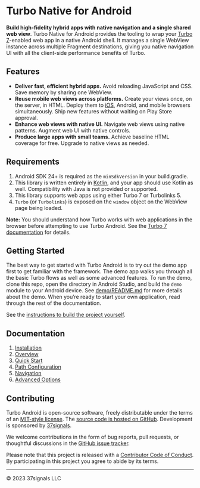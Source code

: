 # Turbo Native for Android

**Build high-fidelity hybrid apps with native navigation and a single shared web view**. Turbo Native for Android provides the tooling to wrap your [Turbo 7](https://turbo.hotwired.dev/)-enabled web app in a native Android shell. It manages a single WebView instance across multiple Fragment destinations, giving you native navigation UI with all the client-side performance benefits of Turbo.

## Features
- **Deliver fast, efficient hybrid apps.** Avoid reloading JavaScript and CSS. Save memory by sharing one WebView.
- **Reuse mobile web views across platforms.** Create your views once, on the server, in HTML. Deploy them to [iOS](https://github.com/hotwired/turbo-ios), Android, and mobile browsers simultaneously. Ship new features without waiting on Play Store approval.
- **Enhance web views with native UI.** Navigate web views using native patterns. Augment web UI with native controls.
- **Produce large apps with small teams.** Achieve baseline HTML coverage for free. Upgrade to native views as needed.

## Requirements

1. Android SDK 24+ is required as the `minSdkVersion` in your build.gradle.
1. This library is written entirely in [Kotlin](https://kotlinlang.org/), and your app should use Kotlin as well. Compatibility with Java is not provided or supported.
1. This library supports web apps using either Turbo 7 or Turbolinks 5.
1. `Turbo` (or `Turbolinks`) is exposed on the `window` object on the WebView page being loaded.

**Note:** You should understand how Turbo works with web applications in the browser before attempting to use Turbo Android. See the [Turbo 7 documentation](https://turbo.hotwired.dev) for details.

## Getting Started
The best way to get started with Turbo Android is to try out the demo app first to get familiar with the framework. The demo app walks you through all the basic Turbo flows as well as some advanced features. To run the demo, clone this repo, open the directory in Android Studio, and build the `demo` module to your Android device. See [demo/README.md](demo/README.md) for more details about the demo. When you’re ready to start your own application, read through the rest of the documentation.

See the [instructions to build the project yourself](docs/BUILD-PROJECT.md).

## Documentation

1. [Installation](docs/INSTALLATION.md)
1. [Overview](docs/OVERVIEW.md)
1. [Quick Start](docs/QUICK-START.md)
1. [Path Configuration](docs/PATH-CONFIGURATION.md)
1. [Navigation](docs/NAVIGATION.md)
1. [Advanced Options](docs/ADVANCED-OPTIONS.md)

## Contributing

Turbo Android is open-source software, freely distributable under the terms of an [MIT-style license](LICENSE). The [source code is hosted on GitHub](https://github.com/hotwired/turbo-android). Development is sponsored by [37signals](https://37signals.com/).

We welcome contributions in the form of bug reports, pull requests, or thoughtful discussions in the [GitHub issue tracker](https://github.com/hotwired/turbo-android/issues).

Please note that this project is released with a [Contributor Code of Conduct](docs/CONDUCT.md). By participating in this project you agree to abide by its terms.

---------

© 2023 37signals LLC
